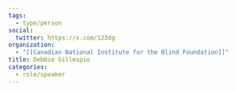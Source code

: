 ```yaml
---
tags:
  - type/person
social:
  twitter: https://x.com/123dg
organization:
  - "[[Canadian National Institute for the Blind Foundation]]"
title: Debbie Gillespie
categories:
  - role/speaker
---
```

